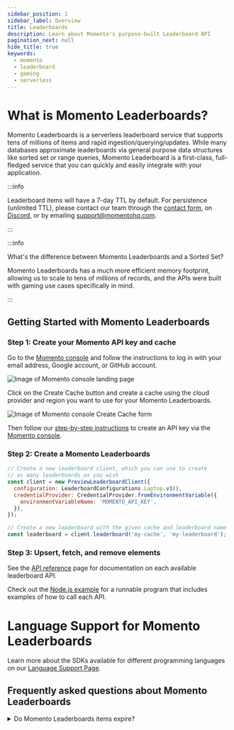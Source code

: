```yaml
---
sidebar_position: 1
sidebar_label: Overview
title: Leaderboards
description: Learn about Momento's purpose-built Leaderboard API
pagination_next: null
hide_title: true
keywords:
  - momento
  - leaderboard
  - gaming
  - serverless
---
```


# What is Momento Leaderboards?

Momento Leaderboards is a serverless leaderboard service that supports tens of millions of items and rapid ingestion/querying/updates. While many databases approximate leaderboards via general purpose data structures like sorted set or range queries, Momento Leaderboard is a first-class, full-fledged service that you can quickly and easily integrate with your application.

:::info

Leaderboard items will have a 7-day TTL by default. For persistence (unlimited TTL), please contact our team through the [contact form](https://www.gomomento.com/contact-us), on [Discord](https://discord.com/invite/3HkAKjUZGq), or by emailing support@momentohq.com.

:::

:::info

What's the difference between Momento Leaderboards and a Sorted Set?

Momento Leaderboards has a much more efficient memory footprint, allowing us to scale to tens of millions of records, and the APIs were built with gaming use cases specifically in mind.

:::


## Getting Started with Momento Leaderboards

### Step 1: Create your Momento API key and cache

Go to the [Momento console](https://console.gomomento.com) and follow the instructions to log in with your email address, Google account, or GitHub account.

![Image of Momento console landing page](@site/static/img/getting-started/console.png)

Click on the Create Cache button and create a cache using the cloud provider and region you want to use for your Momento Leaderboards.

![Image of Momento console Create Cache form](@site/static/img/console-create-cache-form.png)

Then follow our [step-by-step instructions](https://docs.momentohq.com/cache/develop/authentication/api-keys) to create an API key via the [Momento console](https://console.gomomento.com).

### Step 2: Create a Momento Leaderboards

```javascript
// Create a new leaderboard client, which you can use to create
// as many leaderboards as you wish
const client = new PreviewLeaderboardClient({
  configuration: LeaderboardConfigurations.Laptop.v1(),
  credentialProvider: CredentialProvider.fromEnvironmentVariable({
    environmentVariableName: 'MOMENTO_API_KEY',
  }),
});

// Create a new leaderboard with the given cache and leaderboard name
const leaderboard = client.leaderboard('my-cache', 'my-leaderboard');
```

### Step 3: Upsert, fetch, and remove elements

See the [API reference](/leaderboards/api-reference/index.mdx) page for documentation on each available leaderboard API.

Check out the [Node.js example](https://github.com/momentohq/client-sdk-javascript/blob/main/examples/nodejs/cache/leaderboard.ts) for a runnable program that includes examples of how to call each API.


# Language Support for Momento Leaderboards
Learn more about the SDKs available for different programming languages on our [Language Support Page](./language-support/language-support.md).


## Frequently asked questions about Momento Leaderboards

<details>
  <summary>Do Momento Leaderboards items expire?</summary>
  Momento Leaderboards items have a 7-day TTL by default. If the default TTL for leaderboard items doesn’t work for you, reach out to support@momentohq.com to discuss removing limits.
</details>

